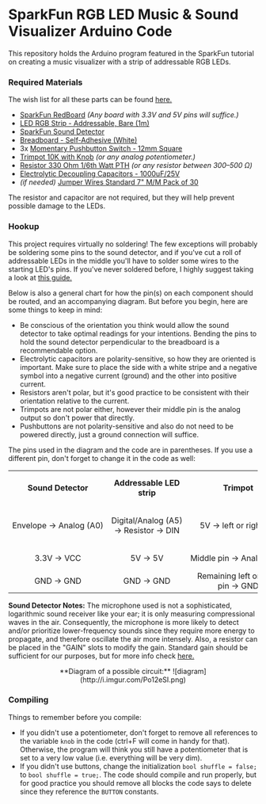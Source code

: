 # SparkFun RGB LED Music & Sound Visualizer Arduino Code
This repository holds the Arduino program featured in the SparkFun tutorial on creating a music visualizer with a strip of addressable RGB LEDs.

### Required Materials

The wish list for all these parts can be found [here.](http://sfe.io/w122818)

* [SparkFun RedBoard](https://www.sparkfun.com/products/12757) _(Any board with 3.3V and 5V pins will suffice.)_
* [LED RGB Strip - Addressable, Bare (1m)](https://www.sparkfun.com/products/12025)
* [SparkFun Sound Detector](https://www.sparkfun.com/products/12642)
* [Breadboard - Self-Adhesive (White)](https://www.sparkfun.com/products/12002)
* 3x [Momentary Pushbutton Switch - 12mm Square](https://www.sparkfun.com/products/9190)
* [Trimpot 10K with Knob](https://www.sparkfun.com/products/9806) _(or any analog potentiometer.)_
* [Resistor 330 Ohm 1/6th Watt PTH](https://www.sparkfun.com/products/8377) _(or any resistor between 300&ndash;500 &Omega;)_
* [Electrolytic Decoupling Capacitors - 1000uF/25V](https://www.sparkfun.com/products/8982)
* _(if needed)_ [Jumper Wires Standard 7" M/M Pack of 30](https://www.sparkfun.com/products/11026)


The resistor and capacitor are not required, but they will help prevent possible damage to the LEDs.

### Hookup
This project requires virtually no soldering! The few exceptions will probably be soldering some pins to the sound detector, and if you've cut a roll of addressable LEDs in the middle you'll have to solder some wires to the starting LED's pins. If you've never soldered before, I highly suggest taking a look at [this guide.](https://learn.sparkfun.com/tutorials/how-to-solder---through-hole-soldering)

Below is also a general chart for how the pin(s) on each component should be routed, and an accompanying diagram. But before you begin, here are some things to keep in mind:

* Be conscious of the orientation you think would allow the sound detector to take optimal readings for your intentions. Bending the pins to hold the sound detector perpendicular to the breadboard is a recommendable option.
* Electrolytic capacitors are polarity-sensitive, so how they are oriented is important. Make sure to place the side with a white stripe and a negative symbol into a negative current (ground) and the other into positive current.
* Resistors aren't polar, but it's good practice to be consistent with their orientation relative to the current.
* Trimpots are not polar either, however their middle pin is the analog output so don't power that directly.
* Pushbuttons are not polarity-sensitive and also do not need to be powered directly, just a ground connection will suffice.

The pins used in the diagram and the code are in parentheses. If you use a different pin, don't forget to change it in the code as well:

<table class="table table-striped table-hover table-bordered">
<tr><th>Sound Detector</th><th>Addressable LED strip</th><th>Trimpot</th><th>Pushbutton</th><th>1&nbsp;mF (1000&nbsp;&micro;F) Capacitor</th><th>300&ndash;500 &Omega; Resistor</th></tr>
<tr><td><center>Envelope&nbsp;&rarr;&nbsp;Analog&nbsp;(A0)</center></td><td><center>Digital/Analog&nbsp;(A5) &rarr;&nbsp;Resistor&nbsp;&rarr;&nbsp;DIN</center></td><td><center>5V&nbsp;&rarr;&nbsp;left or right pin</center></td><td><center>GND&nbsp;&rarr;&nbsp;Either side<td></center><center>Between ground and 5V</td></center><td><center>Between Digital/Analog (A5) and DIN on LED strip</center></td></tr>
<tr><td><center>3.3V&nbsp;&rarr;&nbsp;VCC</td></center><td><center>5V&nbsp;&rarr;&nbsp;5V</td></center><td><center>Middle&nbsp;pin&nbsp;&rarr;&nbsp;Analog&nbsp;(A1)</center></td><td><center>Other&nbsp;side&nbsp;&rarr;&nbsp;Digital (4, 5, 6)</center><td></td><td></td></tr>
<tr><td><center>GND&nbsp;&rarr;&nbsp;GND</center></td><td><center>GND&nbsp;&rarr;&nbsp;GND</td></center><td><center>Remaining left or right pin&nbsp;&rarr;&nbsp;GND</center></td><td></td><td></td><td></td></tr>
</table>


**Sound Detector Notes:** The microphone used is not a sophisticated, logarithmic sound receiver like your ear; it is only measuring compressional waves in the air. Consequently, the microphone is more likely to detect and/or prioritize lower-frequency sounds since they require more energy to propagate, and therefore oscillate the air more intensely. Also, a resistor can be placed in the "GAIN" slots to modify the gain. Standard gain should be sufficient for our purposes, but for more info check [here.](https://learn.sparkfun.com/tutorials/sound-detector-hookup-guide#configuration)

<center>**Diagram of a possible circuit:**
![diagram](http://i.imgur.com/Po12eSI.png)</center> 

### Compiling

Things to remember before you compile:

* If you didn't use a potentiometer, don't forget to remove all references to the variable `knob` in the code (ctrl+F will come in handy for that). Otherwise, the program will think you still have a potentiometer that is set to a very low value (i.e. everything will be very dim).
* If you didn't use buttons, change the initialization `bool shuffle = false;` to `bool shuffle = true;`. The code should compile and run properly, but for good practice you should remove all blocks the code says to delete since they reference the `BUTTON` constants.
